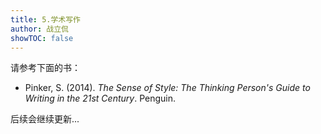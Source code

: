 ```yaml
---
title: 5.学术写作
author: 战立侃
showTOC: false
---
```


请参考下面的书：

- Pinker, S. (2014). *The Sense of Style: The Thinking Person's Guide to Writing in the 21st Century*. Penguin. 

后续会继续更新...